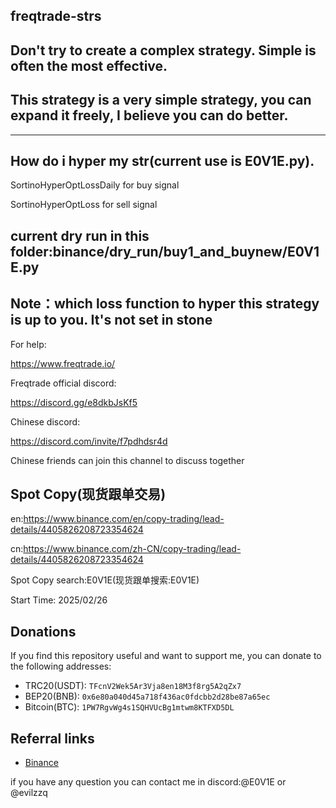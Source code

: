 ## freqtrade-strs

## Don't try to create a complex strategy. Simple is often the most effective.

## This strategy is a very simple strategy, you can expand it freely, I believe you can do better.
----------------------------------------------------------------------------------------------------------------------------------------------------------------------------
## How do i hyper my str(current use is E0V1E.py).

SortinoHyperOptLossDaily for buy signal

SortinoHyperOptLoss for sell signal

## current dry run in this folder:binance/dry_run/buy1_and_buynew/E0V1E.py

## Note：which loss function to hyper this strategy is up to you. It's not set in stone

For help:

https://www.freqtrade.io/

Freqtrade official discord:

https://discord.gg/e8dkbJsKf5

Chinese discord:

https://discord.com/invite/f7pdhdsr4d

Chinese friends can join this channel to discuss together

## Spot Copy(现货跟单交易)

en:https://www.binance.com/en/copy-trading/lead-details/4405826208723354624

cn:https://www.binance.com/zh-CN/copy-trading/lead-details/4405826208723354624

Spot Copy search:E0V1E(现货跟单搜索:E0V1E)

Start Time: 2025/02/26

## Donations

If you find this repository useful and want to support me, you can donate to the following addresses:

- TRC20(USDT): `TFcnV2Wek5Ar3Vja8en18M3f8rg5A2qZx7`
- BEP20(BNB): `0x6e80a040d45a718f436ac0fdcbb2d28be87a65ec`
- Bitcoin(BTC): `1PW7RgvWg4s1SQHVUcBg1mtwm8KTFXD5DL`

## Referral links

- [Binance](https://accounts.marketwebb.blue/register?ref=77199030)

if you have any question you can contact me in discord:@E0V1E or @evilzzq

